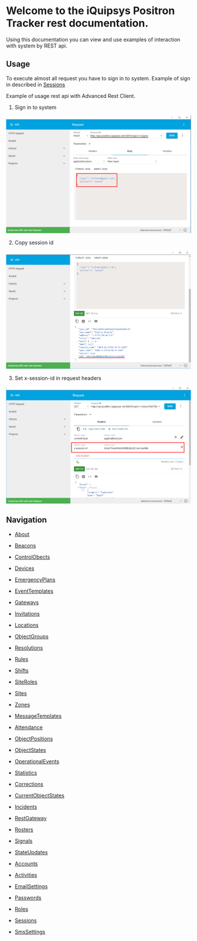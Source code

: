 # Welcome to the iQuipsys Positron Tracker rest documentation.

Using this documentation you can view and use examples of interaction with system by REST api.

## Usage 

To execute almost all request you have to sign in to system. Example of sign in described in [Sessions](https://github.com/iquipsys-positron/iqp-docs-rest/blob/master/users/Sessions.md)

Example of usage rest api with Advanced Rest Client.

1. Sign in to system

<img src="https://github.com/iquipsys-positron/iqp-docs-rest/blob/master/images/sign_in.png?raw=true" alt="sign in"> 


2. Copy session id

<img src="https://github.com/iquipsys-positron/iqp-docs-rest/blob/master/images/sign_in_res.png?raw=true" alt="sign in res"> 

3. Set x-session-id in request headers

<img src="https://github.com/iquipsys-positron/iqp-docs-rest/blob/master/images/x-session-id.png?raw=true" alt="x-session-id"> 

## Navigation

* [About](https://github.com/iquipsys-positron/iqp-docs-rest/blob/master/About.md)

* [Beacons](https://github.com/iquipsys-positron/iqp-docs-rest/blob/master/configurations/Beacons.md)
* [ControlObects](https://github.com/iquipsys-positron/iqp-docs-rest/blob/master/configurations/ControlObects.md)
* [Devices](https://github.com/iquipsys-positron/iqp-docs-rest/blob/master/configurations/Devices.md)
* [EmergencyPlans](https://github.com/iquipsys-positron/iqp-docs-rest/blob/master/configurations/EmergencyPlans.md)
* [EventTemplates](https://github.com/iquipsys-positron/iqp-docs-rest/blob/master/configurations/EventTemplates.md)
* [Gateways](https://github.com/iquipsys-positron/iqp-docs-rest/blob/master/configurations/Gateways.md)
* [Invitations](https://github.com/iquipsys-positron/iqp-docs-rest/blob/master/configurations/Invitations.md)
* [Locations](https://github.com/iquipsys-positron/iqp-docs-rest/blob/master/configurations/Locations.md)
* [ObjectGroups](https://github.com/iquipsys-positron/iqp-docs-rest/blob/master/configurations/ObjectGroups.md)
* [Resolutions](https://github.com/iquipsys-positron/iqp-docs-rest/blob/master/configurations/Resolutions.md)
* [Rules](https://github.com/iquipsys-positron/iqp-docs-rest/blob/master/configurations/Rules.md)
* [Shifts](https://github.com/iquipsys-positron/iqp-docs-rest/blob/master/configurations/Shifts.md)
* [SiteRoles](https://github.com/iquipsys-positron/iqp-docs-rest/blob/master/configurations/SiteRoles.md)
* [Sites](https://github.com/iquipsys-positron/iqp-docs-rest/blob/master/configurations/Sites.md)
* [Zones](https://github.com/iquipsys-positron/iqp-docs-rest/blob/master/configurations/Zones.md)

* [MessageTemplates](https://github.com/iquipsys-positron/iqp-docs-rest/blob/master/content/MessageTemplates.md)

* [Attendance](https://github.com/iquipsys-positron/iqp-docs-rest/blob/master/historical/Attendance.md)
* [ObjectPositions](https://github.com/iquipsys-positron/iqp-docs-rest/blob/master/historical/ObjectPositions.md)
* [ObjectStates](https://github.com/iquipsys-positron/iqp-docs-rest/blob/master/historical/ObjectStates.md)
* [OperationalEvents](https://github.com/iquipsys-positron/iqp-docs-rest/blob/master/historical/OperationalEvents.md)
* [Statistics](https://github.com/iquipsys-positron/iqp-docs-rest/blob/master/historical/Statistics.md)

* [Corrections](https://github.com/iquipsys-positron/iqp-docs-rest/blob/master/realtime/Corrections.md)
* [CurrentObjectStates](https://github.com/iquipsys-positron/iqp-docs-rest/blob/master/realtime/CurrentObjectStates.md)
* [Incidents](https://github.com/iquipsys-positron/iqp-docs-rest/blob/master/realtime/Incidents.md)
* [RestGateway](https://github.com/iquipsys-positron/iqp-docs-rest/blob/master/realtime/RestGateway.md)
* [Rosters](https://github.com/iquipsys-positron/iqp-docs-rest/blob/master/realtime/Rosters.md)
* [Signals](https://github.com/iquipsys-positron/iqp-docs-rest/blob/master/realtime/Signals.md)
* [StateUpdates](https://github.com/iquipsys-positron/iqp-docs-rest/blob/master/realtime/StateUpdates.md)

* [Accounts](https://github.com/iquipsys-positron/iqp-docs-rest/blob/master/users/Accounts.md)
* [Activities](https://github.com/iquipsys-positron/iqp-docs-rest/blob/master/users/Activities.md)
* [EmailSettings](https://github.com/iquipsys-positron/iqp-docs-rest/blob/master/users/EmailSettings.md)
* [Passwords](https://github.com/iquipsys-positron/iqp-docs-rest/blob/master/users/Passwords.md)
* [Roles](https://github.com/iquipsys-positron/iqp-docs-rest/blob/master/users/Roles.md)
* [Sessions](https://github.com/iquipsys-positron/iqp-docs-rest/blob/master/users/Sessions.md)
* [SmsSettings](https://github.com/iquipsys-positron/iqp-docs-rest/blob/master/users/SmsSettings.md)
